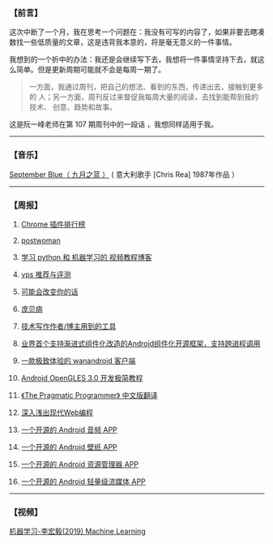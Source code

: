 ### 【前言】

这次中断了一个月，我在思考一个问题在：我没有可写的内容了，如果非要去瞎凑数找一些低质量的文章，这是违背我本意的，将是毫无意义的一件事情。

我想到的一个折中的办法：我还是会继续写下去，我想将一件事情坚持下去，就这么简单。但是更新周期可能就不会是每周一期了。

>
>一方面，我通过周刊，把自己的想法、看到的东西，传递出去，接触到更多的
>人；另一方面，周刊反过来督促我每周大量的阅读，去找到能帮到我的技术、
>创意、趋势和故事。
>

这是阮一峰老师在第 107 期周刊中的一段话 ，我想同样适用于我。


---

### 【音乐】

 [September Blue（ 九月之蓝 ）](https://music.163.com/#/song?id=1153079&userid=34152901) ( 意大利歌手 [Chris Rea] 1987年作品 ）

---

### 【周报】

1. [Chrome 插件排行榜](https://github.com/zhaoolee/ChromeAppHeroes)

2. [postwoman](https://postwoman.io/)

3. [学习 python 和 机器学习的 视频教程博客](https://morvanzhou.github.io/)

4. [vps 推荐与评测](https://www.10besty.com/best-vps-hosting-services/)

5. [可能会改变你的话](https://jsonchao.github.io/2018/04/22/Some%20awesome%20tips/)

6. [庞贝病](https://genereviews.nrdrs.org.cn/paper/paper?code=76e43a1116d10fd9ed05a588f2dc76b4)

7. [技术写作作者/博主用到的工具](https://mp.weixin.qq.com/s/QWs0bI5xn31OOlM5-SJIDA)

8. [业界首个支持渐进式组件化改造的Android组件化开源框架，支持跨进程调用](https://github.com/luckybilly/CC)

10. [一款极致体验的 wanandroid 客户端](https://github.com/JsonChao/Awesome-WanAndroid)

11. [Android OpenGLES 3.0 开发极简教程](https://github.com/githubhaohao/NDK_OpenGLES_3_0)

12. [《The Pragmatic Programmer》 中文版翻译](https://caicaishmily.gitbooks.io/pragmatic_programmer/)

13. [深入浅出现代Web编程](https://fullstackopen.com/zh)

14. [一个开源的 Android 音频 APP](https://github.com/android/uamp)

15. [一个开源的 Android 壁纸 APP](https://github.com/romannurik/muzei/)

16. [一个开源的 Android 资源管理器 APP](https://github.com/1hakr/AnExplorer)

17. [一个开源的 Android 轻量级流媒体 APP](https://github.com/TeamNewPipe/NewPipe?utm_source=gold_browser_extension)

---

### 【视频】

[机器学习-李宏毅(2019) Machine Learning](https://www.bilibili.com/video/BV1Vt411276w?from=searchseid%3D2578050575557205738)

